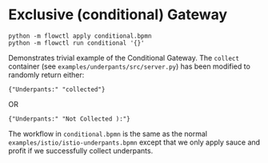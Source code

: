 # Exclusive (conditional) Gateway

```
python -m flowctl apply conditional.bpmn
python -m flowctl run conditional '{}'
```

Demonstrates trivial example of the Conditional Gateway. The `collect` container (see `examples/underpants/src/server.py`) has been modified to randomly return either:

```
{"Underpants:" "collected"}
```

OR

```
{"Underpants:" "Not Collected ):"}
```

The workflow in `conditional.bpmn` is the same as the normal `examples/istio/istio-underpants.bpmn` except that we only apply sauce and profit if we successfully collect underpants.